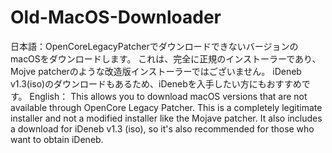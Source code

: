 # Old-MacOS-Downloader
日本語：OpenCoreLegacyPatcherでダウンロードできないバージョンのmacOSをダウンロードします。
これは、完全に正規のインストーラーであり、Mojve patcherのような改造版インストーラーではございません。
iDeneb v1.3(iso)のダウンロードもあるため、iDenebを入手したい方にもおすすめです。
English：
This allows you to download macOS versions that are not available through OpenCore Legacy Patcher.
This is a completely legitimate installer and not a modified installer like the Mojave patcher.
It also includes a download for iDeneb v1.3 (iso), so it's also recommended for those who want to obtain iDeneb.
